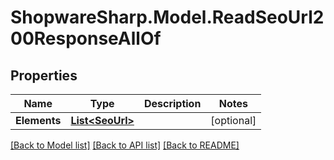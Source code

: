 # ShopwareSharp.Model.ReadSeoUrl200ResponseAllOf

## Properties

Name | Type | Description | Notes
------------ | ------------- | ------------- | -------------
**Elements** | [**List&lt;SeoUrl&gt;**](SeoUrl.md) |  | [optional] 

[[Back to Model list]](../README.md#documentation-for-models) [[Back to API list]](../README.md#documentation-for-api-endpoints) [[Back to README]](../README.md)

